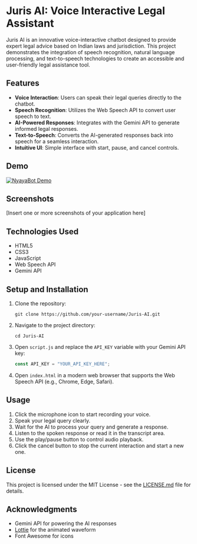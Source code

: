 # Juris AI: Voice Interactive Legal Assistant

Juris AI is an innovative voice-interactive chatbot designed to provide expert legal advice based on Indian laws and jurisdiction. This project demonstrates the integration of speech recognition, natural language processing, and text-to-speech technologies to create an accessible and user-friendly legal assistance tool.

## Features

- **Voice Interaction**: Users can speak their legal queries directly to the chatbot.
- **Speech Recognition**: Utilizes the Web Speech API to convert user speech to text.
- **AI-Powered Responses**: Integrates with the Gemini API to generate informed legal responses.
- **Text-to-Speech**: Converts the AI-generated responses back into speech for a seamless interaction.
- **Intuitive UI**: Simple interface with start, pause, and cancel controls.

## Demo

[![NyayaBot Demo](https://img.youtube.com/vi/lkPTB3MxUCk/0.jpg)](https://youtu.be/lkPTB3MxUCk?si=CahQFJofHDGo9g7x)

## Screenshots

[Insert one or more screenshots of your application here]

## Technologies Used

- HTML5
- CSS3
- JavaScript
- Web Speech API
- Gemini API

## Setup and Installation

1. Clone the repository:
   ```
   git clone https://github.com/your-username/Juris-AI.git
   ```

2. Navigate to the project directory:
   ```
   cd Juris-AI
   ```

3. Open `script.js` and replace the `API_KEY` variable with your Gemini API key:
   ```javascript
   const API_KEY = "YOUR_API_KEY_HERE";
   ```

4. Open `index.html` in a modern web browser that supports the Web Speech API (e.g., Chrome, Edge, Safari).

## Usage

1. Click the microphone icon to start recording your voice.
2. Speak your legal query clearly.
3. Wait for the AI to process your query and generate a response.
4. Listen to the spoken response or read it in the transcript area.
5. Use the play/pause button to control audio playback.
6. Click the cancel button to stop the current interaction and start a new one.

## License

This project is licensed under the MIT License - see the [LICENSE.md](LICENSE.md) file for details.

## Acknowledgments

- Gemini API for powering the AI responses
- [Lottie](https://lottiefiles.com/) for the animated waveform
- Font Awesome for icons

